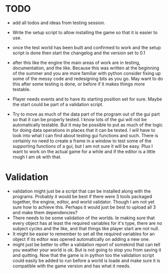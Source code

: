 TODO
=====

* add all todos and ideas from testing session.
* Write the setup script to allow installing the game so that it is easier to use.
* once the test world has been built and confirmed to work and the setup script is done then start the changelog and the version set to 0.1
* after this like the engine the main areas of work are in testing, documentation, and the like. Because this was written at the beginning of the summer and you are more familiar with python consider fixing up some of the messy code and redesigning bits as you go. May want to do this after some testing is done, or before if it makes things more testable.

* Player needs events and to have its starting position set for sure. Maybe the start could be part of a validation script.
* Try to move as much of the data part of the program out of the gui part so that it can be properly tested. I know lots of the gui will not be automatically testable. But it may be possible to put as much of the logic for doing data operations in places that it can be tested. I will have to look into what I can find about testing gui functions and such. There is certainly no need to create a frame in a window to test some of the supporting functions of a gui, but I am not sure it will be easy. Plus I want to work on the actual game for a while and if the editor is a little rough I am ok with that.

Validation
==========

* validation might just be a script that can be installed along with the programs. Probably it would be best if there were 3 tools packaged together, the engine, editor, and world validator. Though I am not yet sure how to achieve this. Perhaps it would just be best to upload all 3 and make them dependencies?
* There needs to be some validation of the worlds. Ie making sure that every object has at least the required variables for it's type, there are no subject cycles and the like, and that things like player start are not null.
* It might be easier to remember to set all the required variables for an object if its editor was opened automatically on adding a new one.
* might just be better to offer a validation report of somekind that can tell you weather your world is ok. But is not going to stop you from saving it and quitting. Now that the game is in python too the validation script could easily be added to run before a world is loade and make sure it is compatible with the game version and has what it needs.